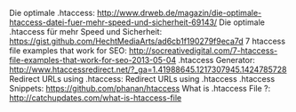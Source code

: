 Die optimale .htaccess: http://www.drweb.de/magazin/die-optimale-htaccess-datei-fuer-mehr-speed-und-sicherheit-69143/
Die optimale .htaccess für mehr Speed und Sicherheit: https://gist.github.com/HechtMediaArts/ad6cb1f190279f9eca7d
7 htaccess file examples that work for SEO: http://socreativedigital.com/7-htaccess-file-examples-that-work-for-seo-2013-05-04
.htaccess Generator: http://www.htaccessredirect.net/?_ga=1.41988645.1217307945.1424785728
Redirect URLs using .htaccess: Redirect URLs using .htaccess
.htaccess Snippets: https://github.com/phanan/htaccess
What is .htaccess File ?: http://catchupdates.com/what-is-htaccess-file
